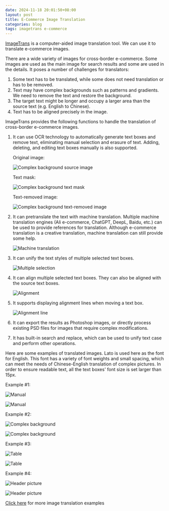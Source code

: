 ```yaml
---
date: 2024-11-18 20:01:50+08:00
layout: post
title: E-Commerce Image Translation
categories: blog
tags: imagetrans e-commerce
---
```


[ImageTrans](/imagetrans/) is a computer-aided image translation tool. We can use it to translate e-commerce images.

There are a wide variety of images for cross-border e-commerce. Some images are used as the main image for search results and some are used in the details. It poses a number of challenges for translators:

1. Some text has to be translated, while some does not need translation or has to be removed.
2. Text may have complex backgrounds such as patterns and gradients. We need to remove the text and restore the background.
3. The target text might be longer and occupy a larger area than the source text (e.g. English to Chinese).
4. Text has to be aligned precisely in the image.


ImageTrans provides the following functions to handle the translation of cross-border e-commerce images.

1. It can use OCR technology to automatically generate text boxes and remove text, eliminating manual selection and erasure of text. Adding, deleting, and editing text boxes manually is also supported.

   Original image:

   ![Complex background source image](/gallery/projects/e-commerce/complex-background.webp)

   Text mask:

   ![Complex background text mask](/album/e-commerce/complex-background.jpg-mask.png)

   Text-removed image:

   ![Complex background text-removed image](/album/e-commerce/complex-background.jpg-text-removed.jpg)
2. It can pretranslate the text with machine translation. Multiple machine translation engines (Ali e-commerce, ChatGPT, DeepL, Baidu, etc.) can be used to provide references for translation. Although e-commerce translation is a creative translation, machine translation can still provide some help.

   ![Machine translation](/album/e-commerce/machine-translation.jpg)

3. It can unify the text styles of multiple selected text boxes.

   ![Multiple selection](/album/e-commerce/multiple-selection.jpg)


4. It can align multiple selected text boxes. They can also be aligned with the source text boxes.

   ![Alignment](/album/e-commerce/alignment.jpg)

5. It supports displaying alignment lines when moving a text box.

   ![Alignment line](/album/e-commerce/alignment-line.jpg)
   
6. It can export the results as Photoshop images, or directly process existing PSD files for images that require complex modifications.
7. It has built-in search and replace, which can be used to unify text case and perform other operations.

Here are some examples of translated images. Lato is used here as the font for English. This font has a variety of font weights and small spacing, which can meet the needs of Chinese-English translation of complex pictures. In order to ensure readable text, all the text boxes' font size is set larger than 15px.

Example #1:

![Manual](/gallery/projects/e-commerce/manual.webp)

![Manual](/gallery/projects/e-commerce/out/manual.webp)

Example #2:

![Complex background](/gallery/projects/e-commerce/complex-background.webp)

![Complex background](/gallery/projects/e-commerce/out/complex-background.webp)


Example #3:

![Table](/gallery/projects/e-commerce/table.webp)

![Table](/gallery/projects/e-commerce/out/table.webp)


Example #4:

![Header picture](/gallery/projects/e-commerce/overview.webp)

![Header picture](/gallery/projects/e-commerce/out/overview.webp)


[Click here](https://www.basiccat.org/gallery/) for more image translation examples
